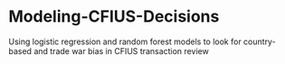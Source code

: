 # Modeling-CFIUS-Decisions
Using logistic regression and random forest models to look for country-based and trade war bias in CFIUS transaction review
